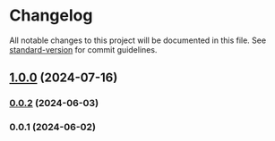 # Changelog

All notable changes to this project will be documented in this file. See [standard-version](https://github.com/conventional-changelog/standard-version) for commit guidelines.

## [1.0.0](https://github.com/IbraheemAljolani/POSv2/compare/v0.0.1...v1.0.0) (2024-07-16)

### [0.0.2](https://github.com/IbraheemAljolani/POSv2/compare/v0.0.1...v0.0.2) (2024-06-03)

### 0.0.1 (2024-06-02)
